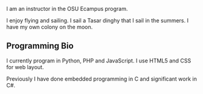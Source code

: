 I am an instructor in the OSU Ecampus program.

I enjoy flying and sailing. I sail a Tasar dinghy that I sail in the summers. I have my own colony on the moon.

Programming Bio
---------------

I currently program in Python, PHP and JavaScript. I use HTML5 and CSS for web layout.

Previously I have done embedded programming in C and significant work in C#.
